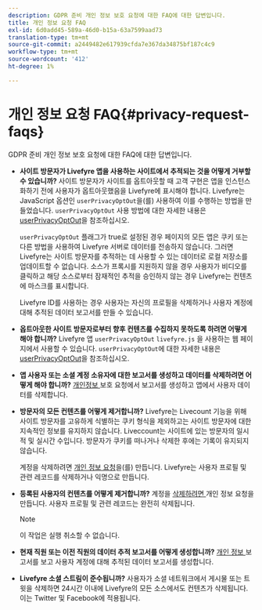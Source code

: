 ```yaml
---
description: GDPR 준비 개인 정보 보호 요청에 대한 FAQ에 대한 답변입니다.
title: 개인 정보 요청 FAQ
exl-id: 6d0add45-589a-46d0-b15a-63a7599aad73
translation-type: tm+mt
source-git-commit: a2449482e617939cfda7e367da34875bf187c4c9
workflow-type: tm+mt
source-wordcount: '412'
ht-degree: 1%

---
```


# 개인 정보 요청 FAQ{#privacy-request-faqs}

GDPR 준비 개인 정보 보호 요청에 대한 FAQ에 대한 답변입니다.

* **사이트 방문자가 Livefyre 앱을 사용하는 사이트에서 추적되는 것을 어떻게 거부할 수 있습니까?** 사이트 방문자가 사이트를 옵트아웃할 때 고객 구현은 앱을 인스턴스화하기 전에 사용자가 옵트아웃했음을 Livefyre에 표시해야 합니다. Livefyre는 JavaScript 옵션인 `userPrivacyOptOut`을(를) 사용하여 이를 수행하는 방법을 만들었습니다. `userPrivacyOptOut` 사용 방법에 대한 자세한 내용은 [userPrivacyOptOut](/help/using/c-settings-other/c-gdpr-compliance/c-userprivacyoptout.md)을 참조하십시오.

   `userPrivacyOptOut` 플래그가 true로 설정된 경우 페이지의 모든 앱은 쿠키 또는 다른 방법을 사용하여 Livefyre 서버로 데이터를 전송하지 않습니다. 그러면 Livefyre는 사이트 방문자를 추적하는 데 사용할 수 있는 데이터로 로컬 저장소를 업데이트할 수 없습니다. 소스가 프록시를 지원하지 않을 경우 사용자가 비디오를 클릭하고 해당 소스로부터 잠재적인 추적을 승인하지 않는 경우 Livefyre는 컨텐츠에 마스크를 표시합니다.

   Livefyre ID를 사용하는 경우 사용자는 자신의 프로필을 삭제하거나 사용자 계정에 대해 추적된 데이터 보고서를 만들 수 있습니다.

* **옵트아웃한 사이트 방문자로부터 향후 컨텐츠를 수집하지 못하도록 하려면 어떻게 해야 합니까?** Livefyre 앱 `userPrivacyOptOut`   `livefyre.js` 을 사용하는 웹 페이지에서 사용할 수 있습니다. `userPrivacyOptOut`에 대한 자세한 내용은 [userPrivacyOptOut](/help/using/c-settings-other/c-gdpr-compliance/c-userprivacyoptout.md)을 참조하십시오.

* **앱 사용자 또는 소셜 계정 소유자에 대한 보고서를 생성하고 데이터를 삭제하려면 어떻게 해야 합니까?** [개인정보 ](../../c-settings-other/c-gdpr-compliance/c-privacy-requests.md#c_privacy_requests) 보호 요청에서 보고서를 생성하고 앱에서 사용자 데이터를 삭제합니다.

* **방문자의 모든 컨텐츠를 어떻게 제거합니까?** Livefyre는 Livecount 기능을 위해 사이트 방문자를 고유하게 식별하는 쿠키 형식을 제외하고는 사이트 방문자에 대한 지속적인 정보를 유지하지 않습니다. Liveccount는 사이트에 있는 방문자의 일시적 및 실시간 수입니다. 방문자가 쿠키를 떠나거나 삭제한 후에는 기록이 유지되지 않습니다.

   계정을 삭제하려면 [개인 정보 요청](../../c-settings-other/c-gdpr-compliance/c-privacy-requests.md#c_privacy_requests)을(를) 만듭니다. Livefyre는 사용자 프로필 및 관련 레코드를 삭제하거나 익명으로 만듭니다.

* **등록된 사용자의 컨텐츠를 어떻게 제거합니까?** 계정을  [삭제하려면 ](../../c-settings-other/c-gdpr-compliance/c-privacy-requests.md#c_privacy_requests) 개인 정보 요청을 만듭니다. 사용자 프로필 및 관련 레코드는 완전히 삭제됩니다.

   >[!NOTE]
   >
   >이 작업은 실행 취소할 수 없습니다.

* **현재 직원 또는 이전 직원의 데이터 추적 보고서를 어떻게 생성합니까?** [개인 정보 ](../../c-settings-other/c-gdpr-compliance/c-view-a-privacy-report.md#c_view_a_privacy_report) 보고서를 보고 사용자 계정에 대해 추적된 데이터 보고서를 생성합니다.

* **Livefyre 소셜 스트림이 준수됩니까?** 사용자가 소셜 네트워크에서 게시물 또는 트윗을 삭제하면 24시간 이내에 Livefyre의 모든 소스에서도 컨텐츠가 삭제됩니다. 이는 Twitter 및 Facebook에 적용됩니다.
